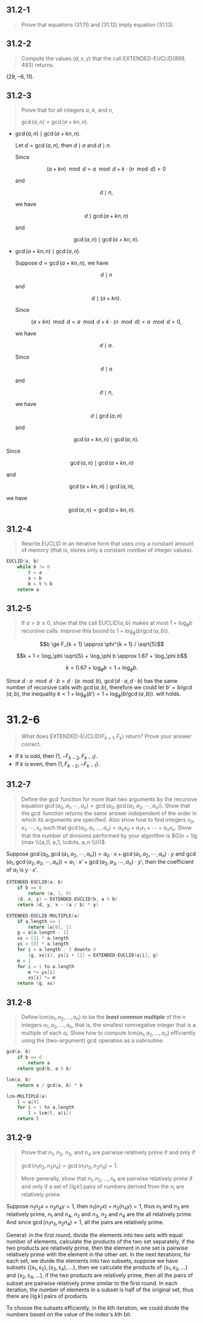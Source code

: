 ## 31.2-1

> Prove that equations $\text{(31.11)}$ and $\text{(31.12)}$ imply equation $\text{(31.13)}$.

## 31.2-2

 > Compute the values $(d, x, y)$ that the call $\text{EXTENDED-EUCLID}(899, 493)$ returns.

$(29, -6, 11)$.

## 31.2-3

> Prove that for all integers $a$, $k$, and $n$,
>
> $\gcd(a, n) = \gcd(a + kn, n)$.

- $\gcd(a, n) \mid \gcd(a + kn, n)$.

    Let $d = \gcd(a, n)$, then $d \mid a$ and $d \mid n$.
    
    Since 
    
    $$(a + kn) \mod d = a \mod d + k \cdot (n \mod d) = 0$$
    
    and 
    
    $$d \mid n,$$
    
    we have
    
    $$d \mid \gcd(a + kn, n)$$
    
    and
    
    $$\gcd(a, n) \mid \gcd(a + kn, n).$$

- $\gcd(a + kn, n) \mid \gcd(a, n)$.

    Suppose $d = \gcd(a + kn, n)$, we have
    
    $$d \mid n$$
    
    and
    
    $$d \mid (a + kn).$$

    Since
    
    $$(a + kn) \mod d = a \mod d + k \cdot (n \mod d) = a \mod d = 0,$$
    
    we have
    
    $$d \mid a.$$
    
    Since
    
    $$d \mid a$$
    
    and
    
    $$d \mid n,$$
    
    we have 
    
    $$d \mid \gcd(a, n)$$
    
    and
    
    $$\gcd(a + kn, n) \mid \gcd(a, n).$$

Since

$$\gcd(a, n) \mid \gcd(a + kn, n)$$

and

$$\gcd(a + kn, n) \mid \gcd(a, n),$$

we have

$$\gcd(a, n) = \gcd(a + kn, n).$$

## 31.2-4

> Rewrite $\text{EUCLID}$ in an iterative form that uses only a constant amount of memory (that is, stores only a constant number of integer values).

```cpp
EUCLID(a, b)
    while b != 0
        t = a
        a = b
        b = t % b
    return a
```

## 31.2-5

> If $a > b \ge 0$, show that the call EUCLID$(a, b)$ makes at most $1 + \log_\phi b$ recursive calls. Improve this bound to $1 + \log_\phi(b / \gcd(a, b))$.

$$b \ge F_{k + 1} \approx \phi^{k + 1} / \sqrt{5}$$

$$k + 1 < \log_\phi \sqrt{5} + \log_\phi b \approx 1.67 + \log_\phi b$$

$$k < 0.67 + \log_\phi b < 1 + \log_\phi b.$$

Since $d \cdot a \mod d \cdot b = d \cdot (a \mod b)$, $\gcd(d \cdot a, d \cdot b)$ has the same number of recursive calls with $\gcd(a, b)$, therefore we could let $b' = b / \gcd(a, b)$, the inequality $k < 1 + \log_\phi(b') = 1 + \log_\phi(b / \gcd(a, b))$. will holds.

# 31.2-6

> What does $\text{EXTENDED-EUCLID}(F_{k + 1}, F_k)$ return? Prove your answer correct.

- If $k$ is odd, then $(1, -F_{k-2}, F_{k - 1})$.
- If $k$ is even, then $(1, F_{k-2}, -F_{k - 1})$.

## 31.2-7

> Define the $\gcd$ function for more than two arguments by the recursive equation $\gcd(a_0, a_1, \cdots, a_n) = \gcd(a_0, \gcd(a_1, a_2, \cdots, a_n))$. Show that the $\gcd$ function returns the same answer independent of the order in which its arguments are specified. Also show how to find integers $x_0, x_1, \cdots, x_n$ such that $\gcd(a_0, a_1, \ldots, a_n) = a_0 x_0 + a_1 x_1 + \cdots + a_n x_n$. Show that the number of divisions performed by your algorithm is $O(n + \lg (max \\{a_0, a_1, \cdots, a_n \\}))$.

Suppose $\gcd(a_0, \gcd(a_1, a_2, \cdots, a_n))  = a_0 \cdot x + \gcd(a_1, a_2, \cdots, a_n) \cdot y$ and $\gcd(a_1, \gcd(a_2, a_3, \cdots, a_n))  = a_1 \cdot x' + \gcd(a_2, a_3, \cdots, a_n) \cdot y'$, then the coefficient of $a_1$ is $y \cdot x'$.

```cpp
EXTENDED-EUCLID(a, b)
    if b == 0
        return (a, 1, 0)
    (d, x, y) = EXTENDED-EUCLID(b, a % b)
    return (d, y, x - (a / b) * y)
```

```cpp
EXTENDED-EUCLID-MULTIPLE(a)
    if a.length == 1
        return (a[0], 1)
    g = a[a.length - 1]
    xs = [1] * a.length
    ys = [0] * a.length
    for i = a.length - 2 downto 0
        (g, xs[i], ys[i + 1]) = EXTENDED-EUCLID(a[i], g)
    m = 1
    for i = 1 to a.length
        m *= ys[i]
        xs[i] *= m
    return (g, xs)
```

## 31.2-8

> Define $\text{lcm}(a_1, a_2, \ldots, a_n)$ to be the __*least common multiple*__ of the $n$ integers $a_1, a_2, \ldots, a_n$, that is, the smallest nonnegative integer that is a multiple of each $a_i$. Show how to compute $\text{lcm}(a_1, a_2, \ldots, a_n)$ efficiently using the (two-argument) $\gcd$ operation as a subroutine.

```cpp
gcd(a, b)
    if b == 0
        return a
    return gcd(b, a % b)
```

```cpp
lcm(a, b)
    return a / gcd(a, b) * b
```

```cpp
lcm-MULTIPLE(a)
    l = a[0]
    for i = 1 to a.length
        l = lcm(l, a[i])
    return l
```

## 31.2-9

> Prove that $n_1$, $n_2$, $n_3$, and $n_4$ are pairwise relatively prime if and only if
> 
> $\gcd(n_1n_2,n_3n_4) = \gcd(n_1n_3, n_2n_4) = 1.$
>
> More generally, show that $n_1, n_2, \ldots, n_k$ are pairwise relatively prime if and only if a set of $\lceil \lg k \rceil$ pairs of numbers derived from the $n_i$ are relatively prime.

Suppose $n_1n_2 x + n_3n_4 y = 1$, then $n_1(n_2 x) + n_3(n_4 y) = 1$, thus $n_1$ and $n_3$ are relatively prime, $n_1$ and $n_4$, $n_2$ and $n_3$, $n_2$ and $n_4$ are the all relatively prime. And since $\gcd(n_1n_3, n_2n_4) = 1$, all the pairs are relatively prime.

General: in the first round, divide the elements into two sets with equal number of elements, calculate the products of the two set separately, if the two products are relatively prime, then the element in one set is pairwise relatively prime with the element in the other set. In the next iterations, for each set, we divide the elements into two subsets, suppose we have subsets $\{ (s_1, s_2), (s_3, s_4), \ldots \}$, then we calculate the products of $\{ s_1, s_3, \ldots \}$ and $\{ s_2, s_4, \ldots \}$, if the two products are relatively prime, then all the pairs of subset are pairwise relatively prime similar to the first round. In each iteration, the number of elements in a subset is half of the original set, thus there are $\lceil \lg k \rceil$ pairs of products.

To choose the subsets efficiently, in the $k$th iteration, we could divide the numbers based on the value of the index's $k$th bit.
